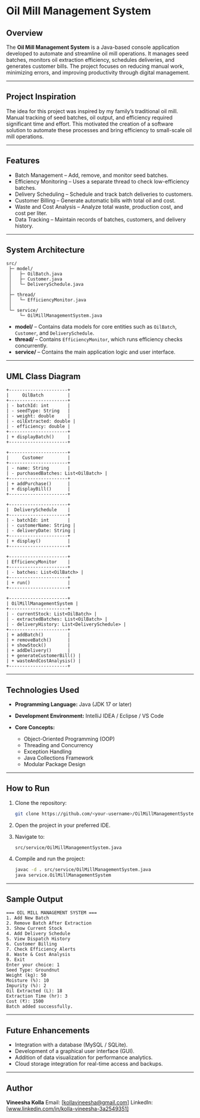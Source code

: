 # Oil Mill Management System

## Overview

The **Oil Mill Management System** is a Java-based console application developed to automate and streamline oil mill operations.
It manages seed batches, monitors oil extraction efficiency, schedules deliveries, and generates customer bills.
The project focuses on reducing manual work, minimizing errors, and improving productivity through digital management.

---

## Project Inspiration

The idea for this project was inspired by my family’s traditional oil mill.
Manual tracking of seed batches, oil output, and efficiency required significant time and effort.
This motivated the creation of a software solution to automate these processes and bring efficiency to small-scale oil mill operations.

---

## Features

* Batch Management – Add, remove, and monitor seed batches.
* Efficiency Monitoring – Uses a separate thread to check low-efficiency batches.
* Delivery Scheduling – Schedule and track batch deliveries to customers.
* Customer Billing – Generate automatic bills with total oil and cost.
* Waste and Cost Analysis – Analyze total waste, production cost, and cost per liter.
* Data Tracking – Maintain records of batches, customers, and delivery history.

---

## System Architecture

```
src/
 ├─ model/
 │   ├─ OilBatch.java
 │   ├─ Customer.java
 │   └─ DeliverySchedule.java
 │
 ├─ thread/
 │   └─ EfficiencyMonitor.java
 │
 └─ service/
     └─ OilMillManagementSystem.java
```

* **model/** – Contains data models for core entities such as `OilBatch`, `Customer`, and `DeliverySchedule`.
* **thread/** – Contains `EfficiencyMonitor`, which runs efficiency checks concurrently.
* **service/** – Contains the main application logic and user interface.

---

## UML Class Diagram

```
+----------------------+
|     OilBatch         |
+----------------------+
| - batchId: int       |
| - seedType: String   |
| - weight: double     |
| - oilExtracted: double |
| - efficiency: double |
+----------------------+
| + displayBatch()     |
+----------------------+

+----------------------+
|     Customer         |
+----------------------+
| - name: String       |
| - purchasedBatches: List<OilBatch> |
+----------------------+
| + addPurchase()      |
| + displayBill()      |
+----------------------+

+----------------------+
|  DeliverySchedule    |
+----------------------+
| - batchId: int       |
| - customerName: String |
| - deliveryDate: String |
+----------------------+
| + display()          |
+----------------------+

+----------------------+
| EfficiencyMonitor    |
+----------------------+
| - batches: List<OilBatch> |
+----------------------+
| + run()              |
+----------------------+

+----------------------+
| OilMillManagementSystem |
+----------------------+
| - currentStock: List<OilBatch> |
| - extractedBatches: List<OilBatch> |
| - deliveryHistory: List<DeliverySchedule> |
+----------------------+
| + addBatch()         |
| + removeBatch()      |
| + showStock()        |
| + addDelivery()      |
| + generateCustomerBill() |
| + wasteAndCostAnalysis() |
+----------------------+
```

---

## Technologies Used

* **Programming Language:** Java (JDK 17 or later)
* **Development Environment:** IntelliJ IDEA / Eclipse / VS Code
* **Core Concepts:**

  * Object-Oriented Programming (OOP)
  * Threading and Concurrency
  * Exception Handling
  * Java Collections Framework
  * Modular Package Design

---

## How to Run

1. Clone the repository:

   ```bash
   git clone https://github.com/<your-username>/OilMillManagementSystem.git
   ```
2. Open the project in your preferred IDE.
3. Navigate to:

   ```
   src/service/OilMillManagementSystem.java
   ```
4. Compile and run the project:

   ```bash
   javac -d . src/service/OilMillManagementSystem.java
   java service.OilMillManagementSystem
   ```

---

## Sample Output

```
=== OIL MILL MANAGEMENT SYSTEM ===
1. Add New Batch
2. Remove Batch After Extraction
3. Show Current Stock
4. Add Delivery Schedule
5. View Dispatch History
6. Customer Billing
7. Check Efficiency Alerts
8. Waste & Cost Analysis
9. Exit
Enter your choice: 1
Seed Type: Groundnut
Weight (kg): 50
Moisture (%): 10
Impurity (%): 2
Oil Extracted (L): 18
Extraction Time (hr): 3
Cost (₹): 1500
Batch added successfully.
```

---

## Future Enhancements

* Integration with a database (MySQL / SQLite).
* Development of a graphical user interface (GUI).
* Addition of data visualization for performance analytics.
* Cloud storage integration for real-time access and backups.

---

## Author

**Vineesha Kolla**
Email: [kollavineesha@gmail.com]
LinkedIn: [www.linkedin.com/in/kolla-vineesha-3a2549351]
